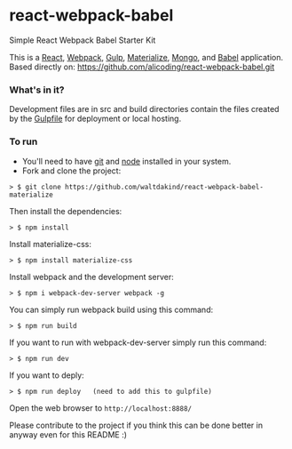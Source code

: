 # react-webpack-babel
Simple React Webpack Babel Starter Kit


This is a [React](https://facebook.github.io/react/), [Webpack](http://webpack.github.io/), [Gulp](http://gulpjs.com/), [Materialize](http://materializecss.com/),  [Mongo](https://www.mongodb.com/), and [Babel](https://babeljs.io/) application.
Based directly on: https://github.com/alicoding/react-webpack-babel.git 

### What's in it?

Development files are in src and build directories contain the files created by the [Gulpfile](./gulpfile) for deployment or local hosting.


### To run

* You'll need to have [git](https://git-scm.com/) and [node](https://nodejs.org/en/) installed in your system.
* Fork and clone the project:

```
> $ git clone https://github.com/waltdakind/react-webpack-babel-materialize
```

Then install the dependencies:

```
> $ npm install
```
Install materialize-css:
```
> $ npm install materialize-css
```
Install webpack and the development server:

```
> $ npm i webpack-dev-server webpack -g
```

You can simply run webpack build using this command: 

```
> $ npm run build
```

If you want to run with webpack-dev-server simply run this command: 

```
> $ npm run dev
```
If you want to deply: 

```
> $ npm run deploy   (need to add this to gulpfile)
```
Open the web browser to `http://localhost:8888/`

Please contribute to the project if you think this can be done better in anyway even for this README :)
